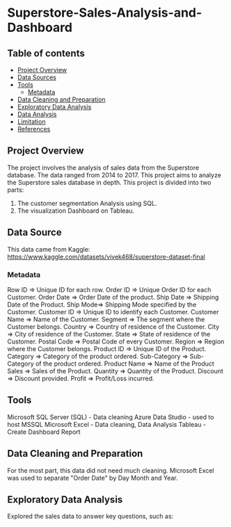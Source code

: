 # Superstore-Sales-Analysis-and-Dashboard

## Table of contents
- [Project Overview](#project-overview) 
- [Data Sources](#data-sources)
- [Tools](#tools)
  - [Metadata](#metadata)
- [Data Cleaning and Preparation](#data-cleaning-and-preparation)
- [Exploratory Data Analysis](#exploratory-data-analysis)
- [Data Analysis](#data-analysis)
- [Limitation](#limitation)
- [References](#references)


## Project Overview
The project involves the analysis of sales data from the Superstore database. The data ranged from 2014 to 2017. This project aims to analyze the Superstore sales database in depth. This project is divided into two parts: 
1) The customer segmentation Analysis  using SQL.
2) The visualization Dashboard on Tableau.

## Data Source
This data came from Kaggle:
https://www.kaggle.com/datasets/vivek468/superstore-dataset-final

### Metadata
Row ID => Unique ID for each row.
Order ID => Unique Order ID for each Customer.
Order Date => Order Date of the product.
Ship Date => Shipping Date of the Product.
Ship Mode=> Shipping Mode specified by the Customer.
Customer ID => Unique ID to identify each Customer.
Customer Name => Name of the Customer.
Segment => The segment where the Customer belongs.
Country => Country of residence of the Customer.
City => City of residence of the Customer.
State => State of residence of the Customer.
Postal Code => Postal Code of every Customer.
Region => Region where the Customer belongs.
Product ID => Unique ID of the Product.
Category => Category of the product ordered.
Sub-Category => Sub-Category of the product ordered.
Product Name => Name of the Product
Sales => Sales of the Product.
Quantity => Quantity of the Product.
Discount => Discount provided.
Profit => Profit/Loss incurred.


## Tools
Microsoft SQL Server (SQL) - Data cleaning
Azure Data Studio - used to host MSSQL
Microsoft Excel - Data cleaning, Data Analysis
Tableau - Create Dashboard Report

## Data Cleaning and Preparation
For the most part, this data did not need much cleaning. Microsoft Excel  was used to separate "Order Date" by Day Month and Year.

## Exploratory Data Analysis
Explored the sales data to answer key questions, such as:






